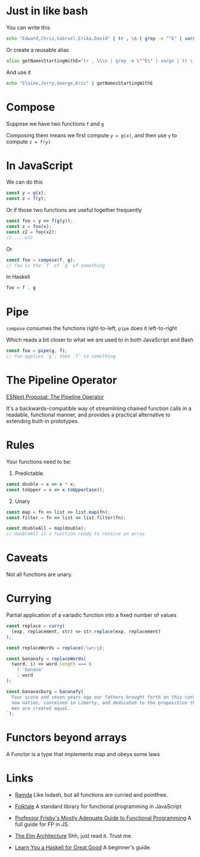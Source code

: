 Just in like bash
=================

You can write this

```bash
echo "Edward,Chris,Gabriel,Erika,David" | tr , \n | grep -e "^E" | xargs | tr \  ,
```

Or create a reusable alias

```bash
alias getNamesStartingWithE="tr , \\\n | grep -e \"^E\" | xargs | tr \  ,"
```

And use it
```bash
echo "Elaine,Jerry,George,Eric" | getNamesStartingWithE
```

Compose
=======

Suppose we have two functions `f` and `g`

Composing them means we first compute `y = g(x)`, and then
use `y` to compute `z = f(y)`


In JavaScript
=============

We can do this
```javascript
const y = g(x);
const z = f(y);
```

Or if those two functions are useful together frequently

```javascript
const foo = y => f(g(y));
const z = foo(x);
const z2 = foo(x2);
// ... etc
```

Or

```javascript
const foo = compose(f, g);
// foo is the `f` of `g` of something
```

In Haskell

```haskell
foo = f . g
```

Pipe
====

`compose` consumes the functions right-to-left, `pipe` does it left-to-right

Which reads a bit closer to what we are used to in both JavaScript and Bash

```javascript
const foo = pipe(g, f);
// foo applies `g`, then `f` to something
```

The Pipeline Operator
=====================


[ESNext Proposal: The Pipeline Operator](https://github.com/tc39/proposal-pipeline-operator)

 It's a backwards-compatible way of streamlining chained function calls in a
 readable, functional manner, and provides a practical alternative to extending
 built-in prototypes.

Rules
=====

Your functions need to be:

1. Predictable.

```javascript
const double = x => x * x;
const toUpper = x => x.toUpperCase();
```

2. Unary
```javascript
const map = fn => list => list.map(fn);
const filter = fn => list => list.filter(fn);

const doubleAll = map(double);
// doubleAll is a function ready to receive an array
```

Caveats
=======

Not all functions are unary.

Currying
========

Partial application of a variadic function into a fixed number of values

```javascript
const replace = curry(
  (exp, replacement, str) => str.replace(exp, replacement)
);

const replaceWords = replace(/\w+/g);

const bananafy = replaceWords(
  (word, i) => word.length === 6
    ? 'banana'
    : word
);

const bananasburg = bananafy(`
  Four score and seven years ago our fathers brought forth on this continent, a
  new nation, conceived in Liberty, and dedicated to the proposition that all
  men are created equal.
`);

```

Functors beyond arrays
======================

A Functor is a type that implements map and obeys some laws

Links
=====

- [Ramda](http://ramdajs.com)
  Like lodash, but all functions are curried and pointfree.

- [Folktale](http://folktale.origamitower.com/)
  A standard library for functional programming in JavaScript

- [Professor Frisby's Mostly Adequate Guide to Functional Programming](https://drboolean.gitbooks.io/mostly-adequate-guide/)
  A full guide for FP in JS.

- [The Elm Architecture](https://guide.elm-lang.org/architecture/)
  Shh, just read it. Trust me.

- [Learn You a Haskell for Great Good](http://learnyouahaskell.com/)
  A beginner's guide.
